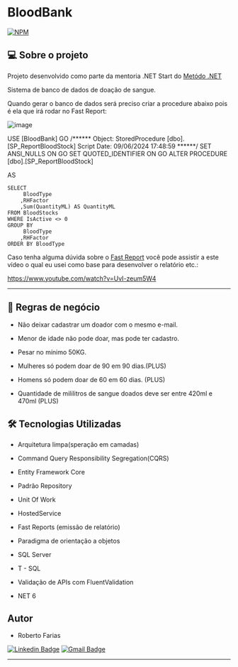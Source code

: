 # BloodBank
[![NPM](https://img.shields.io/npm/l/react)](https://github.com/RobertoFarias1989/BloodBank/edit/master/LICENSE.txt) 



## 💻 Sobre o projeto


Projeto desenvolvido como parte da mentoria .NET Start do [Metódo .NET](https://metododotnet.luisdev.com.br/)

Sistema de banco de dados de doação de sangue.

Quando gerar o banco de dados será preciso criar a procedure abaixo pois é ela que irá rodar no Fast Report:

![image](https://github.com/RobertoFarias1989/BloodBank/assets/118789432/b5cf164c-21fe-4970-bbd3-78d7a2a71c05)

USE [BloodBank]
GO
/****** Object:  StoredProcedure [dbo].[SP_ReportBloodStock]    Script Date: 09/06/2024 17:48:59 ******/
SET ANSI_NULLS ON
GO
SET QUOTED_IDENTIFIER ON
GO
ALTER PROCEDURE [dbo].[SP_ReportBloodStock]

AS

	SELECT 
		 BloodType
		,RHFactor
		,Sum(QuantityML) AS QuantityML
	FROM BloodStocks
	WHERE IsActive <> 0
	GROUP BY
		 BloodType
		,RHFactor
	ORDER BY BloodType

Caso tenha alguma dúvida sobre o [Fast Report](https://www.fast-report.com/) você pode assistir a este vídeo o qual eu usei como base para desenvolver o relatório etc.:

https://www.youtube.com/watch?v=UvI-zeum5W4
 
---

## 💼 Regras de negócio

- Não deixar cadastrar um doador com o mesmo e-mail.

- Menor de idade não pode doar, mas pode ter cadastro.

- Pesar no mínimo 50KG.

- Mulheres só podem doar de 90 em 90 dias.(PLUS)

- Homens só podem doar de 60 em 60 dias. (PLUS)

- Quantidade de mililitros de sangue doados deve ser entre 420ml e 470ml (PLUS)



## 🛠 Tecnologias Utilizadas

- Arquitetura limpa(speração em camadas)

- Command Query Responsibility Segregation(CQRS)

- Entity Framework Core

- Padrão Repository

- Unit Of Work

- HostedService

- Fast Reports (emissão de relatório)

- Paradigma de orientação a objetos
  
- SQL Server

- T - SQL

- Validação de APIs com FluentValidation

- NET 6

## Autor

- Roberto Farias

[![Linkedin Badge](https://img.shields.io/badge/-Roberto_Farias-blue?style=flat-square&logo=Linkedin&logoColor=white&link=https://https://www.linkedin.com/in/robertofarias1989/)](https://www.linkedin.com/in/robertofarias1989/)
[![Gmail Badge](https://img.shields.io/badge/-robertosf1989@gmail.com-c14438?style=flat-square&logo=Gmail&logoColor=white&link=mailto:math.henry04@hotmail.com)](mailto:robertosf1989@gmail.com)

---
